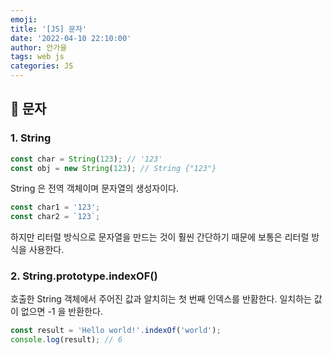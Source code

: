 ```yaml
---
emoji:
title: '[JS] 문자'
date: '2022-04-10 22:10:00'
author: 안가을
tags: web js
categories: JS
---
```


## 💙 문자

### 1. String

```js
const char = String(123); // '123'
const obj = new String(123); // String {"123"}
```

String 은 전역 객체이며 문자열의 생성자이다. <br />

```js
const char1 = '123';
const char2 = `123`;
```

하지만 리터럴 방식으로 문자열을 만드는 것이 훨씬 간단하기 때문에 보통은 리터럴 방식을 사용한다.

### 2. String.prototype.indexOF()

호출한 String 객체에서 주어진 값과 알치히는 첫 번째 인덱스를 반홤한다.
일치하는 값이 없으면 -1 을 반환한다.

```js
const result = 'Hello world!'.indexOf('world');
console.log(result); // 6
```

```toc

```
